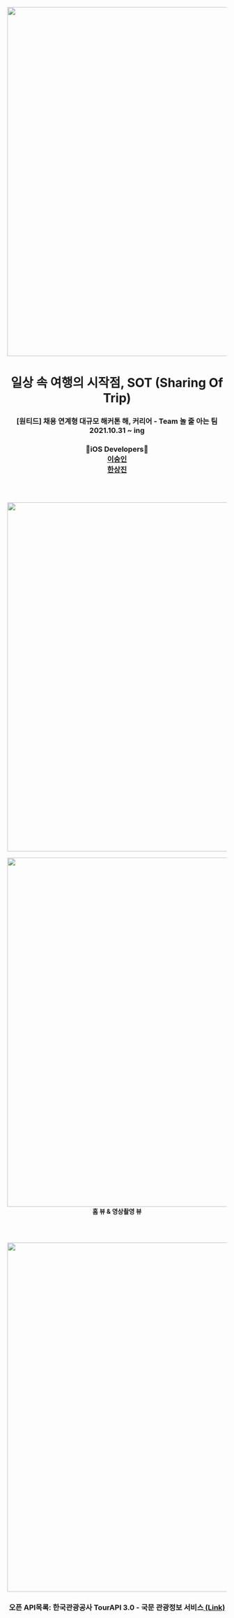 <p align="center">
    <img src="https://user-images.githubusercontent.com/70688424/143689934-5e839b87-cb2b-4868-8ec8-f11d4a33615e.png" width="800px" />
</p>

<h1 align="center">일상 속 여행의 시작점, SOT (Sharing Of Trip)</h2>

<h3 align="center">[원티드] 채용 연계형 대규모 해커톤 해, 커리어 - Team 놀 줄 아는 팀<br>2021.10.31 ~ ing</h4>


<h3 align="center">🍎iOS Developers🍎<br><a href="https://github.com/leesoongin">이숭인</a><br><a href="https://github.com/Hansangjin98">한상진</a></h3>

<br>

<br>

<p align="center">
    <img src="https://user-images.githubusercontent.com/70688424/143690045-75dbdfbe-5ee7-4353-8b70-7cec1960211a.png" width="800px" />
</p>

<p align="center">
    <img src="https://user-images.githubusercontent.com/70688424/143690104-12b6ab94-bf91-469e-87f0-c7517b4b1686.png" width="800px" /><br>
  <b>홈 뷰 & 영상촬영 뷰</b>
</p>

<br>

<br>

<p align="center">
    <img src="https://user-images.githubusercontent.com/70688424/143690821-2d152b30-8d2e-49af-bab0-c7da4253c8be.png" width="800px" />
</p>

<h3 align="center">오픈 API목록: 한국관광공사 TourAPI 3.0 - 국문 관광정보 서비스<a href="https://api.visitkorea.or.kr/openAPI/applicationList.do?&pageNo=2"> (Link)</a></h3>
